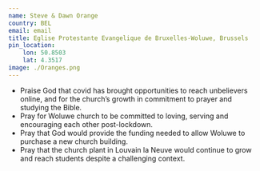 ```yaml
---
name: Steve & Dawn Orange
country: BEL
email: email
title: Eglise Protestante Evangelique de Bruxelles-Woluwe, Brussels
pin_location:
    lon: 50.8503
    lat: 4.3517
image: ./Oranges.png
---
```

* Praise God that covid has brought opportunities to reach unbelievers online, and for the church’s growth in commitment to prayer and studying the Bible.
* Pray for Woluwe church to be committed to loving, serving and encouraging each other post-lockdown.
* Pray that God would provide the funding needed to allow Woluwe to purchase a new church building.
* Pray that the church plant in Louvain la Neuve would continue to grow and reach students despite a challenging context.
